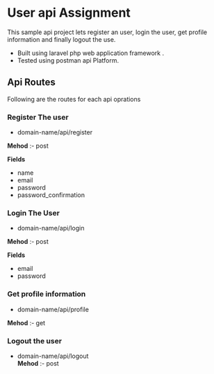 # User api Assignment

This sample api project lets register an user, login the user, get profile information and finally logout the use.
- Built using laravel php web application framework .
- Tested using postman api Platform.



## Api Routes
Following  are the routes for each api oprations

### Register The user

- domain-name/api/register 

**Mehod** :- post

**Fields**
- name
- email
- password
- password_confirmation
    
### Login The User

- domain-name/api/login

**Mehod** :- post

**Fields**       
- email
- password
    
    
### Get profile information

- domain-name/api/profile
    
**Mehod** :- get
    
### Logout the user

- domain-name/api/logout   
**Mehod** :- post
    
 
    
    



